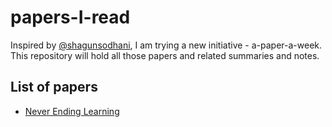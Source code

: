 # papers-I-read

Inspired by [@shagunsodhani](https://github.com/shagunsodhani), I am trying a new initiative - a-paper-a-week. This repository will hold all those papers and related summaries and notes.

## List of papers

* [Never Ending Learning](https://gist.github.com/Prakhar0409/f72a2780e5e567081bb61dd843fc61bc)
